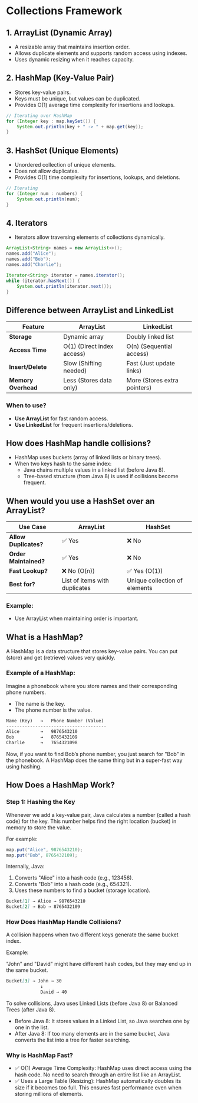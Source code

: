 # Collections Framework

## 1. ArrayList (Dynamic Array)
- A resizable array that maintains insertion order.
- Allows duplicate elements and supports random access using indexes.
- Uses dynamic resizing when it reaches capacity.

## 2. HashMap (Key-Value Pair)
- Stores key-value pairs.
- Keys must be unique, but values can be duplicated.
- Provides O(1) average time complexity for insertions and lookups.

```java
// Iterating over HashMap
for (Integer key : map.keySet()) {
    System.out.println(key + " -> " + map.get(key));
}
```

## 3. HashSet (Unique Elements)
- Unordered collection of unique elements.
- Does not allow duplicates.
- Provides O(1) time complexity for insertions, lookups, and deletions.

```java
// Iterating
for (Integer num : numbers) {
    System.out.println(num);
}
```

## 4. Iterators
- Iterators allow traversing elements of collections dynamically.

```java
ArrayList<String> names = new ArrayList<>();
names.add("Alice");
names.add("Bob");
names.add("Charlie");

Iterator<String> iterator = names.iterator();
while (iterator.hasNext()) {
    System.out.println(iterator.next());
}
```

## Difference between ArrayList and LinkedList

| Feature       | ArrayList           | LinkedList            |
|---------------|---------------------|-----------------------|
| **Storage**   | Dynamic array       | Doubly linked list    |
| **Access Time** | O(1) (Direct index access) | O(n) (Sequential access) |
| **Insert/Delete** | Slow (Shifting needed) | Fast (Just update links) |
| **Memory Overhead** | Less (Stores data only) | More (Stores extra pointers) |

### When to use?
- **Use ArrayList** for fast random access.
- **Use LinkedList** for frequent insertions/deletions.

## How does HashMap handle collisions?
- HashMap uses buckets (array of linked lists or binary trees).
- When two keys hash to the same index:
    - Java chains multiple values in a linked list (before Java 8).
    - Tree-based structure (from Java 8) is used if collisions become frequent.

## When would you use a HashSet over an ArrayList?

| Use Case       | ArrayList                     | HashSet                       |
|----------------|-------------------------------|-------------------------------|
| **Allow Duplicates?** | ✅ Yes                       | ❌ No                         |
| **Order Maintained?** | ✅ Yes                       | ❌ No                         |
| **Fast Lookup?**      | ❌ No (O(n))                 | ✅ Yes (O(1))                 |
| **Best for?**         | List of items with duplicates | Unique collection of elements |

### Example:
- Use ArrayList when maintaining order is important.

## What is a HashMap?
A HashMap is a data structure that stores key-value pairs. You can put (store) and get (retrieve) values very quickly.

### Example of a HashMap:
Imagine a phonebook where you store names and their corresponding phone numbers.

- The name is the key.
- The phone number is the value.

```markdown
Name (Key)   →   Phone Number (Value)
--------------------------------------
Alice        →   9876543210
Bob          →   8765432109
Charlie      →   7654321098
```

Now, if you want to find Bob’s phone number, you just search for "Bob" in the phonebook. A HashMap does the same thing but in a super-fast way using hashing.

## How Does a HashMap Work?
### Step 1: Hashing the Key
Whenever we add a key-value pair, Java calculates a number (called a hash code) for the key. This number helps find the right location (bucket) in memory to store the value.

For example:

```java
map.put("Alice", 9876543210);
map.put("Bob", 8765432109);
```

Internally, Java:

1. Converts "Alice" into a hash code (e.g., 123456).
2. Converts "Bob" into a hash code (e.g., 654321).
3. Uses these numbers to find a bucket (storage location).

```markdown
Bucket[1] → Alice → 9876543210
Bucket[2] → Bob → 8765432109
```

### How Does HashMap Handle Collisions?
A collision happens when two different keys generate the same bucket index.

Example:

"John" and "David" might have different hash codes, but they may end up in the same bucket.

```markdown
Bucket[3] → John → 30
             ↓
             David → 40
```

To solve collisions, Java uses Linked Lists (before Java 8) or Balanced Trees (after Java 8).

- Before Java 8: It stores values in a Linked List, so Java searches one by one in the list.
- After Java 8: If too many elements are in the same bucket, Java converts the list into a tree for faster searching.

### Why is HashMap Fast?
- ✅ O(1) Average Time Complexity: HashMap uses direct access using the hash code. No need to search through an entire list like an ArrayList.
- ✅ Uses a Large Table (Resizing): HashMap automatically doubles its size if it becomes too full. This ensures fast performance even when storing millions of elements.
